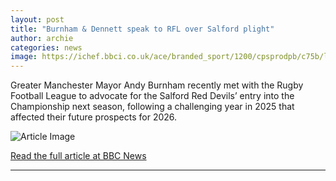 ```yaml
---
layout: post
title: "Burnham & Dennett speak to RFL over Salford plight"
author: archie
categories: news
image: https://ichef.bbci.co.uk/ace/branded_sport/1200/cpsprodpb/c75b/live/cee661b0-aa91-11f0-978a-a301e44bcdc7.jpg
---
```

Greater Manchester Mayor Andy Burnham recently met with the Rugby Football League to advocate for the Salford Red Devils’ entry into the Championship next season, following a challenging year in 2025 that affected their future prospects for 2026.

![Article Image](https://ichef.bbci.co.uk/ace/branded_sport/1200/cpsprodpb/c75b/live/cee661b0-aa91-11f0-978a-a301e44bcdc7.jpg)

[Read the full article at BBC News](https://www.bbc.com/sport/rugby-league/articles/cgkz1jzvz4eo?at_medium=RSS&at_campaign=rss)

---
